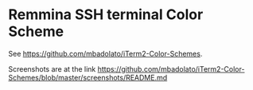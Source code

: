 # Remmina SSH terminal Color Scheme

See https://github.com/mbadolato/iTerm2-Color-Schemes.

Screenshots are at the link https://github.com/mbadolato/iTerm2-Color-Schemes/blob/master/screenshots/README.md
